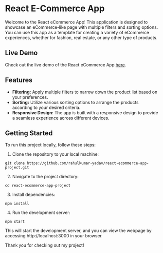 # React E-Commerce App

Welcome to the React eCommerce App! This application is designed to showcase an eCommerce-like page with multiple filters and sorting options. You can use this app as a template for creating a variety of eCommerce experiences, whether for fashion, real estate, or any other type of products.

## Live Demo

Check out the live demo of the React eCommerce App [here](https://react-ecomm-app-project.netlify.app/).

## Features

- **Filtering:** Apply multiple filters to narrow down the product list based on your preferences.
- **Sorting:** Utilize various sorting options to arrange the products according to your desired criteria.
- **Responsive Design:** The app is built with a responsive design to provide a seamless experience across different devices.

## Getting Started

To run this project locally, follow these steps:

1. Clone the repository to your local machine:

```
git clone https://github.com/rahulkumar-yadav/react-ecommerce-app-project.git
```

2. Navigate to the project directory:

```
cd react-ecommerce-app-project
```

3. Install dependencies:

```
npm install
```

4. Run the development server:

```
npm start
```

This will start the development server, and you can view the webpage by accessing http://localhost:3000 in your browser.

Thank you for checking out my project!
